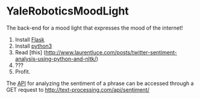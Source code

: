 # YaleRoboticsMoodLight
The back-end for a mood light that expresses the mood of the internet!


1. Install [Flask](http://flask.pocoo.org/)
2. Install [python3](https://www.python.org/downloads/)
3. Read [this] (http://www.laurentluce.com/posts/twitter-sentiment-analysis-using-python-and-nltk/)
4. ???
5. Profit.

The [API](http://text-processing.com/docs/sentiment.html) for analyzing the sentiment of a phrase can be accessed through a GET request to http://text-processing.com/api/sentiment/
